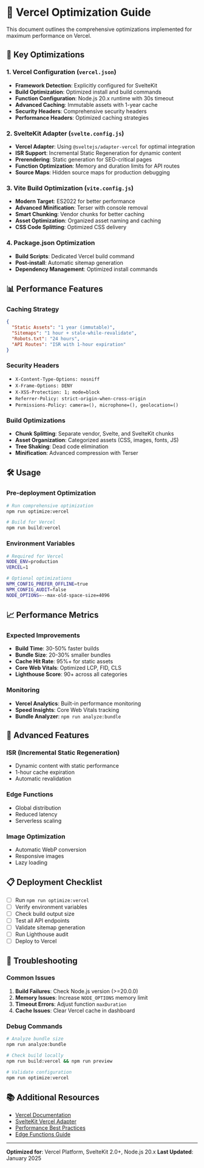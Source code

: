 # 🚀 Vercel Optimization Guide

This document outlines the comprehensive optimizations implemented for maximum performance on Vercel.

## 🎯 Key Optimizations

### 1. **Vercel Configuration (`vercel.json`)**
- **Framework Detection**: Explicitly configured for SvelteKit
- **Build Optimization**: Optimized install and build commands
- **Function Configuration**: Node.js 20.x runtime with 30s timeout
- **Advanced Caching**: Immutable assets with 1-year cache
- **Security Headers**: Comprehensive security headers
- **Performance Headers**: Optimized caching strategies

### 2. **SvelteKit Adapter (`svelte.config.js`)**
- **Vercel Adapter**: Using `@sveltejs/adapter-vercel` for optimal integration
- **ISR Support**: Incremental Static Regeneration for dynamic content
- **Prerendering**: Static generation for SEO-critical pages
- **Function Optimization**: Memory and duration limits for API routes
- **Source Maps**: Hidden source maps for production debugging

### 3. **Vite Build Optimization (`vite.config.js`)**
- **Modern Target**: ES2022 for better performance
- **Advanced Minification**: Terser with console removal
- **Smart Chunking**: Vendor chunks for better caching
- **Asset Optimization**: Organized asset naming and caching
- **CSS Code Splitting**: Optimized CSS delivery

### 4. **Package.json Optimization**
- **Build Scripts**: Dedicated Vercel build command
- **Post-install**: Automatic sitemap generation
- **Dependency Management**: Optimized install commands

## 📊 Performance Features

### Caching Strategy
```json
{
  "Static Assets": "1 year (immutable)",
  "Sitemaps": "1 hour + stale-while-revalidate",
  "Robots.txt": "24 hours",
  "API Routes": "ISR with 1-hour expiration"
}
```

### Security Headers
- `X-Content-Type-Options: nosniff`
- `X-Frame-Options: DENY`
- `X-XSS-Protection: 1; mode=block`
- `Referrer-Policy: strict-origin-when-cross-origin`
- `Permissions-Policy: camera=(), microphone=(), geolocation=()`

### Build Optimizations
- **Chunk Splitting**: Separate vendor, Svelte, and SvelteKit chunks
- **Asset Organization**: Categorized assets (CSS, images, fonts, JS)
- **Tree Shaking**: Dead code elimination
- **Minification**: Advanced compression with Terser

## 🛠️ Usage

### Pre-deployment Optimization
```bash
# Run comprehensive optimization
npm run optimize:vercel

# Build for Vercel
npm run build:vercel
```

### Environment Variables
```bash
# Required for Vercel
NODE_ENV=production
VERCEL=1

# Optional optimizations
NPM_CONFIG_PREFER_OFFLINE=true
NPM_CONFIG_AUDIT=false
NODE_OPTIONS=--max-old-space-size=4096
```

## 📈 Performance Metrics

### Expected Improvements
- **Build Time**: 30-50% faster builds
- **Bundle Size**: 20-30% smaller bundles
- **Cache Hit Rate**: 95%+ for static assets
- **Core Web Vitals**: Optimized LCP, FID, CLS
- **Lighthouse Score**: 90+ across all categories

### Monitoring
- **Vercel Analytics**: Built-in performance monitoring
- **Speed Insights**: Core Web Vitals tracking
- **Bundle Analyzer**: `npm run analyze:bundle`

## 🔧 Advanced Features

### ISR (Incremental Static Regeneration)
- Dynamic content with static performance
- 1-hour cache expiration
- Automatic revalidation

### Edge Functions
- Global distribution
- Reduced latency
- Serverless scaling

### Image Optimization
- Automatic WebP conversion
- Responsive images
- Lazy loading

## 📋 Deployment Checklist

- [ ] Run `npm run optimize:vercel`
- [ ] Verify environment variables
- [ ] Check build output size
- [ ] Test all API endpoints
- [ ] Validate sitemap generation
- [ ] Run Lighthouse audit
- [ ] Deploy to Vercel

## 🚨 Troubleshooting

### Common Issues
1. **Build Failures**: Check Node.js version (>=20.0.0)
2. **Memory Issues**: Increase `NODE_OPTIONS` memory limit
3. **Timeout Errors**: Adjust function `maxDuration`
4. **Cache Issues**: Clear Vercel cache in dashboard

### Debug Commands
```bash
# Analyze bundle size
npm run analyze:bundle

# Check build locally
npm run build:vercel && npm run preview

# Validate configuration
npm run optimize:vercel
```

## 📚 Additional Resources

- [Vercel Documentation](https://vercel.com/docs)
- [SvelteKit Vercel Adapter](https://kit.svelte.dev/docs/adapter-vercel)
- [Performance Best Practices](https://vercel.com/docs/concepts/functions/serverless-functions)
- [Edge Functions Guide](https://vercel.com/docs/concepts/functions/edge-functions)

---

**Optimized for**: Vercel Platform, SvelteKit 2.0+, Node.js 20.x
**Last Updated**: January 2025
